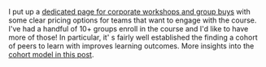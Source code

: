 ---
---

I put up a [dedicated page for corporate workshops and group buys](https://seomba.com/workshops/) with some clear pricing options for teams that want to engage with the course. I've had a handful of 10+ groups enroll in the course and I'd like to have more of those! In particular, it' s fairly well established the finding a cohort of peers to learn with improves learning outcomes. More insights into the [cohort model in this post](https://future.a16z.com/cohort-based-courses/).